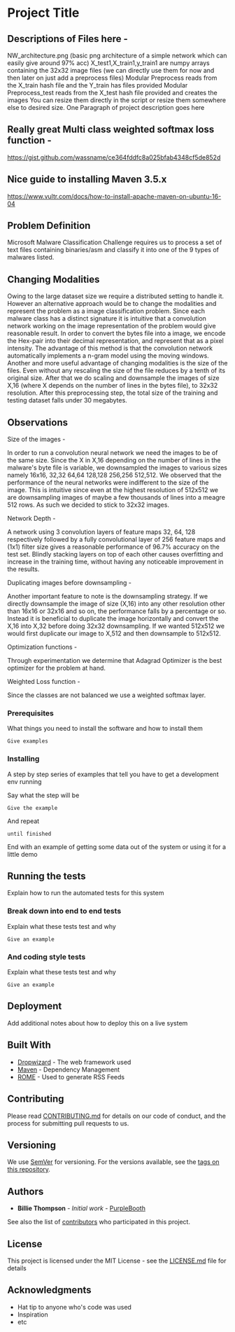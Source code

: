 # Project Title

## Descriptions of Files here - 

NW_architecture.png (basic png architecture of a simple network which can easily give around 97% acc)
X_test1,X_train1,y_train1 are numpy arrays containing the 32x32 image files (we can directly use them for now and then later on just add a preprocess files)
Modular Preprocess reads from the X_train hash file and the Y_train has files provided
Modular Preprocess_test reads from the X_test hash file provided and creates the images
You can resize them directly in the script or resize them somewhere else to desired size. 
One Paragraph of project description goes here

## Really great Multi class weighted softmax loss function - 
https://gist.github.com/wassname/ce364fddfc8a025bfab4348cf5de852d

## Nice guide to installing Maven 3.5.x
https://www.vultr.com/docs/how-to-install-apache-maven-on-ubuntu-16-04

## Problem Definition

Microsoft Malware Classification Challenge requires us to process a set of text files containing binaries/asm and classify it into one of the 9 types of malwares listed.

## Changing Modalities

Owing to the large dataset size we require a distributed setting to handle it. However an alternative approach would be to change the modalities and represent the problem as a image classification problem.
Since each malware class has a distinct signature it is intuitive that a convolution network working on the image representation of the problem would give reasonable result.
In order to convert the bytes file into a image, we encode the Hex-pair into their decimal representation, and represent that as a pixel intensity.
The advantage of this method is that the convolution network automatically implements a n-gram model using the moving windows. Another and more useful advantage of changing modalities is the size of the files. 
Even without any rescaling the size of the file reduces by a tenth of its original size. After that we do scaling and downsample the images of size X,16 (where X depends on the number of lines in the bytes file), to 32x32 resolution.
After this preprocessing step, the total size of the training and testing dataset falls under 30 megabytes. 

## Observations

Size of the images - 

In order to run a convolution neural network we need the images to be of the same size. Since the X in X,16 depending on the number of lines in the malware's byte file is variable, we downsampled the images to various sizes namely 16x16,
32,32 64,64 128,128 256,256 512,512. We observed that the performance of the neural networks were indifferent to the size of the image. This is intuitive since even at the highest resolution of 512x512 we are downsampling images of maybe a few thousands of lines into a meagre 512 rows. As such we decided to stick to 32x32 images.

Network Depth - 

A network using 3 convolution layers of feature maps 32, 64, 128 respectively followed by a fully convolutional layer of 256 feature maps and (1x1) filter size gives a reasonable performance of 96.7% accuracy on the test set. Blindly stacking layers on top of each other causes overfitting and increase in the training time, without having any noticeable improvement in the results.

Duplicating images before downsampling - 

Another important feature to note is the downsampling strategy. If we directly downsample the image of size (X,16) into any other resolution other than 16x16 or 32x16 and so on, the performance falls by a percentage or so.
Instead it is beneficial to duplicate the image horizontally and convert the X,16 into X,32 before doing 32x32 downsampling. If we wanted 512x512 we would first duplicate our image to X,512 and then downsample to 512x512.

Optimization functions - 

Through experimentation we determine that Adagrad Optimizer is the best optimizer for the problem at hand.

Weighted Loss function - 

Since the classes are not balanced we use a weighted softmax layer. 


### Prerequisites

What things you need to install the software and how to install them

```
Give examples
```

### Installing

A step by step series of examples that tell you have to get a development env running

Say what the step will be

```
Give the example
```

And repeat

```
until finished
```

End with an example of getting some data out of the system or using it for a little demo

## Running the tests

Explain how to run the automated tests for this system

### Break down into end to end tests

Explain what these tests test and why

```
Give an example
```

### And coding style tests

Explain what these tests test and why

```
Give an example
```

## Deployment

Add additional notes about how to deploy this on a live system

## Built With

* [Dropwizard](http://www.dropwizard.io/1.0.2/docs/) - The web framework used
* [Maven](https://maven.apache.org/) - Dependency Management
* [ROME](https://rometools.github.io/rome/) - Used to generate RSS Feeds

## Contributing

Please read [CONTRIBUTING.md](https://gist.github.com/PurpleBooth/b24679402957c63ec426) for details on our code of conduct, and the process for submitting pull requests to us.

## Versioning

We use [SemVer](http://semver.org/) for versioning. For the versions available, see the [tags on this repository](https://github.com/your/project/tags). 

## Authors

* **Billie Thompson** - *Initial work* - [PurpleBooth](https://github.com/PurpleBooth)

See also the list of [contributors](https://github.com/your/project/contributors) who participated in this project.

## License

This project is licensed under the MIT License - see the [LICENSE.md](LICENSE.md) file for details

## Acknowledgments

* Hat tip to anyone who's code was used
* Inspiration
* etc
